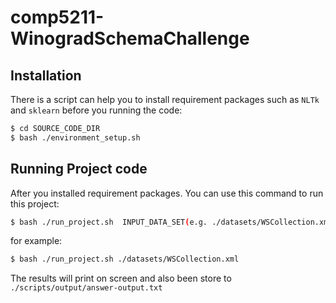 # comp5211-WinogradSchemaChallenge

## Installation

There is a script can help you to install requirement packages such as `NLTk` and `sklearn` before you running the code:

```bash
$ cd SOURCE_CODE_DIR
$ bash ./environment_setup.sh
```

## Running Project code

After you installed requirement packages. You can use this command to run this project:

```bash
$ bash ./run_project.sh  INPUT_DATA_SET(e.g. ./datasets/WSCollection.xml)
```

for example: 
```bash
$ bash ./run_project.sh ./datasets/WSCollection.xml
```

The results will print on screen and also been store to `./scripts/output/answer-output.txt`


